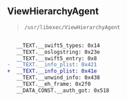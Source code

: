 ## ViewHierarchyAgent

> `/usr/libexec/ViewHierarchyAgent`

```diff

   __TEXT.__swift5_types: 0x14
   __TEXT.__oslogstring: 0x23e
   __TEXT.__swift5_entry: 0x8
-  __TEXT.__info_plist: 0x421
+  __TEXT.__info_plist: 0x41e
   __TEXT.__unwind_info: 0x438
   __TEXT.__eh_frame: 0x2f0
   __DATA_CONST.__auth_got: 0x518

```
